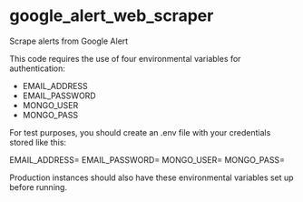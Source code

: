 # google_alert_web_scraper
Scrape alerts from Google Alert

This code requires the use of four environmental variables for authentication:

* EMAIL_ADDRESS
* EMAIL_PASSWORD
* MONGO_USER
* MONGO_PASS

For test purposes, you should create an .env file with your credentials stored like this:

EMAIL_ADDRESS=<Your Google Email Address>
EMAIL_PASSWORD=<Your Google Account Password>
MONGO_USER=<Your MongoDB username>
MONGO_PASS=<Your MongoDB password>

Production instances should also have these environmental variables set up before running.
